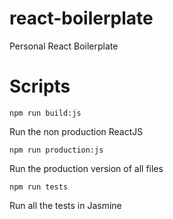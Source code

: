 # react-boilerplate

Personal React Boilerplate


# Scripts

    npm run build:js

Run the non production ReactJS

    npm run production:js

Run the production version of all files

    npm run tests

Run all the tests in Jasmine